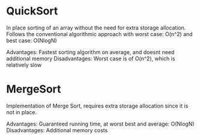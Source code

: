 # QuickSort

In place sorting of an array without the need for extra storage allocation.
Follows the conventional algorithmic approach with worst case: O(n^2) and best case: O(NlogN)

Advantages: Fastest sorting algorithm on average, and doesnt need additional memory
Disadvantages: Worst case is of O(n^2), which is relatively slow

# MergeSort

Implementation of Merge Sort, requires extra storage allocation since it is not in place.

Advantages: Guaranteed running time, at worst best and average: O(NlogN)
Disadvantages: Additional memory costs

